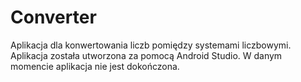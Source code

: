# Converter
Aplikacja dla konwertowania liczb pomiędzy systemami liczbowymi. Aplikacja została utworzona za pomocą Android Studio.
W danym momencie aplikacja nie jest dokończona. 
